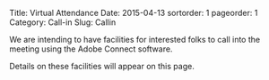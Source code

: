 Title: Virtual Attendance
Date: 2015-04-13
sortorder: 1
pageorder: 1
Category: Call-in
Slug: Callin

We are intending to have facilities for interested folks to call into the meeting using the Adobe Connect software. 

Details on these facilities will appear on this page.
